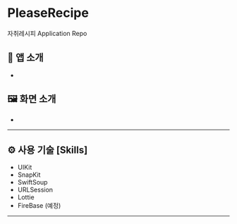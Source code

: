 # PleaseRecipe
자취레시피 Application Repo

## 📱 앱 소개
- 

## 🖼️ 화면 소개
- 

-----
## ⚙️ 사용 기술 [Skills]
  - UIKit
  - SnapKit
  - SwiftSoup
  - URLSession
  - Lottie
  - FireBase (예정)

-----
